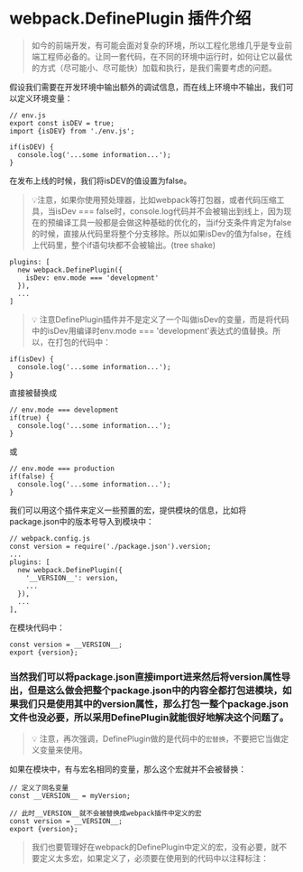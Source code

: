 #  webpack.DefinePlugin 插件介绍
>如今的前端开发，有可能会面对复杂的环境，所以工程化思维几乎是专业前端工程师必备的。让同一套代码，在不同的环境中运行时，如何让它以最优的方式（尽可能小、尽可能快）加载和执行，是我们需要考虑的问题。

假设我们需要在开发环境中输出额外的调试信息，而在线上环境中不输出，我们可以定义环境变量：
```
// env.js
export const isDEV = true;
import {isDEV} from './env.js';

if(isDEV) {
  console.log('...some information...');
}
```
在发布上线的时候，我们将isDEV的值设置为false。

> 💡注意，如果你使用预处理器，比如webpack等打包器，或者代码压缩工具，当isDev === false时，console.log代码并不会被输出到线上，因为现在的预编译工具一般都是会做这种基础的优化的，当if分支条件肯定为false的时候，直接从代码里将整个分支移除。所以如果isDev的值为false，在线上代码里，整个if语句块都不会被输出。(tree shake)


```
plugins: [
  new webpack.DefinePlugin({
    isDev: env.mode === 'development'
  }),
  ...
]
```

> 💡 注意DefinePlugin插件并不是定义了一个叫做isDev的变量，而是将代码中的isDev用编译时env.mode === 'development'表达式的值替换。所以，在打包的代码中：
```
if(isDev) {
  console.log('...some information...');
}
```
直接被替换成
```
// env.mode === development
if(true) {
  console.log('...some information...');
}
```
或
```
// env.mode === production
if(false) {
  console.log('...some information...');
}
```

我们可以用这个插件来定义一些预置的宏，提供模块的信息，比如将package.json中的版本号导入到模块中：
```
// webpack.config.js
const version = require('./package.json').version;
...
plugins: [
  new webpack.DefinePlugin({
    '__VERSION__': version,
    ...
  }),
  ...
],
```
在模块代码中：
```
const version = __VERSION__;
export {version};
```
### 当然我们可以将package.json直接import进来然后将version属性导出，但是这么做会把整个package.json中的内容全都打包进模块，如果我们只是使用其中的version属性，那么打包一整个package.json文件也没必要，所以采用DefinePlugin就能很好地解决这个问题了。

> 💡 注意，再次强调，DefinePlugin做的是代码中的`宏替换`，不要把它当做定义变量来使用。

如果在模块中，有与宏名相同的变量，那么这个宏就并不会被替换：
```
// 定义了同名变量
const __VERSION__ = myVersion;

// 此时__VERSION__就不会被替换成webpack插件中定义的宏
const version = __VERSION__;
export {version};
```
> 我们也要管理好在webpack的DefinePlugin中定义的宏，没有必要，就不要定义太多宏，如果定义了，必须要在使用到的代码中以注释标注：



